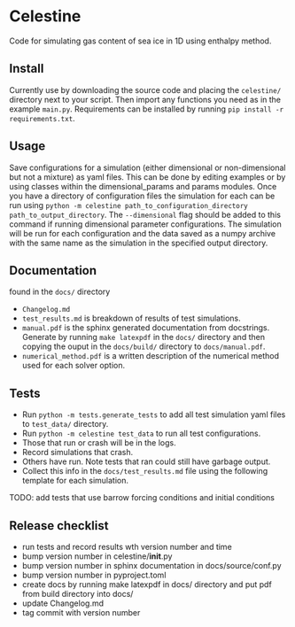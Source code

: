 # Celestine #

Code for simulating gas content of sea ice in 1D using enthalpy method.

## Install ##

Currently use by downloading the source code and placing the `celestine/` directory next to your script.
Then import any functions you need as in the example `main.py`.
Requirements can be installed by running `pip install -r requirements.txt`.

## Usage ##

Save configurations for a simulation (either dimensional or non-dimensional but not a mixture) as yaml files.
This can be done by editing examples or by using classes within the dimensional_params and params modules.
Once you have a directory of configuration files the simulation for each can be run using `python -m celestine path_to_configuration_directory path_to_output_directory`.
The `--dimensional` flag should be added to this command if running dimensional parameter configurations.
The simulation will be run for each configuration and the data saved as a numpy archive with the same name as the simulation in the specified output directory.

## Documentation ##

found in the `docs/` directory

- `Changelog.md`
- `test_results.md` is breakdown of results of test simulations.
- `manual.pdf` is the sphinx generated documentation from docstrings.
Generate by running `make latexpdf` in the `docs/` directory and then copying the ouput in the `docs/build/` directory to `docs/manual.pdf`. 
- `numerical_method.pdf` is a written description of the numerical method used for each solver option.

## Tests ##

- Run `python -m tests.generate_tests` to add all test simulation yaml files to `test_data/` directory.
- Run `python -m celestine test_data` to run all test configurations.
- Those that run or crash will be in the logs.
- Record simulations that crash.
- Others have run. Note tests that ran could still have garbage output.
- Collect this info in the `docs/test_results.md` file using the following template for each simulation.

TODO: add tests that use barrow forcing conditions and initial conditions

## Release checklist ##

- run tests and record results wth version number and time
- bump version number in celestine/__init__.py
- bump version number in sphinx documentation in docs/source/conf.py
- bump version number in pyproject.toml
- create docs by running make latexpdf in docs/ directory and put pdf from build directory into docs/
- update Changelog.md
- tag commit with version number

